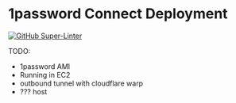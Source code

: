 
# 1password Connect Deployment

[![GitHub Super-Linter](https://github.com/LeaLearnsToCode/terraform-onepassword-connect/workflows/Lint%20Code%20Base/badge.svg)](
https://github.com/LeaLearnsToCode/terraform-onepassword-connect/actions/workflows/linter.yml)

TODO:
* 1password AMI
* Running in EC2
* outbound tunnel with cloudflare warp
* ??? host
